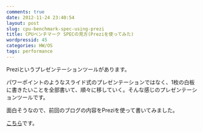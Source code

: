 ```yaml
---
comments: true
date: 2012-11-24 23:40:54
layout: post
slug: cpu-benchmark-spec-using-prezi
title: CPUベンチマーク SPECの見方(Preziを使ってみた)
wordpressid: 45
categories: HW/OS
tags: performance
---
```


Preziというプレゼンテーションツールがあります。

パワーポイントのようなスライド式のプレゼンテーションではなく、1枚の白板に書きたいことを全部書いて、順々に移していく。そんな感じのプレゼンテーションツールです。

面白そうなので、前回のブログの内容をPreziを使って書いてみました。

<!--more-->

[こちら](http://prezi.com/nssayzsvapk0/spec-cpu-benchmark/)です。


